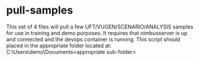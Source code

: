 # pull-samples

This set of 4 files will pull a few UFT/VUGEN/SCENARIO/ANALYSIS samples for use in training and demo purposes. It requires that nimbusserver is up and connected and the devops container is running. This script should placed in the appropriate folder located at: C:\Users\demo\Documents\<appropriate sub-folder>
